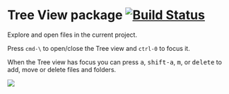 # Tree View package [![Build Status](https://travis-ci.org/atom/tree-view.svg?branch=master)](https://travis-ci.org/atom/tree-view)

Explore and open files in the current project.

Press `cmd-\` to open/close the Tree view and `ctrl-0` to focus it.

When the Tree view has focus you can press <kbd>a</kbd>, <kbd>shift-a</kbd>, <kbd>m</kbd>, or <kbd>delete</kbd> to add, move
or delete files and folders.

![](https://f.cloud.github.com/assets/671378/2241932/6d9cface-9ceb-11e3-9026-31d5011d889d.png)
